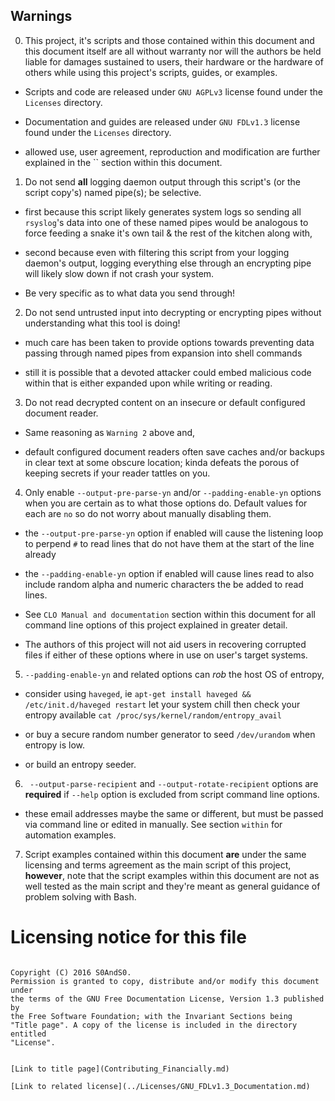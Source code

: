 ## Warnings

0. This project, it's scripts and those contained within this document and this document itself are all without warranty nor will the authors be held liable for damages sustained to users, their hardware or the hardware of others while using this project's scripts, guides, or examples.

 - Scripts and code are released under `GNU AGPLv3` license found under the `Licenses` directory.

 - Documentation and guides are released under `GNU FDLv1.3` license found under the `Licenses` directory.

 - allowed use, user agreement, reproduction and modification are further explained in the `` section within this document.

1. Do not send **all** logging daemon output through this script's (or the script copy's) named pipe(s); be selective.

 - first because this script likely generates system logs so sending all `rsyslog`'s data into one of these named pipes would be analogous to force feeding a snake it's own tail & the rest of the kitchen along with,

 - second because even with filtering this script from your logging daemon's output, logging everything else through an encrypting pipe will likely slow down if not crash your system.

 - Be very specific as to what data you send through!

2. Do not send untrusted input into decrypting or encrypting pipes without understanding what this tool is doing!

 -  much care has been taken to provide options towards preventing data passing through named pipes from expansion into shell commands

 - still it is possible that a devoted attacker could embed malicious code within that is either expanded upon while writing or reading.

3. Do not read decrypted content on an insecure or default configured document reader.

 - Same reasoning as `Warning 2` above and,

 - default configured document readers often save caches and/or backups in clear text at some obscure location; kinda defeats the porous of keeping secrets if your reader tattles on you.

4. Only enable `--output-pre-parse-yn` and/or `--padding-enable-yn` options when you are certain as to what those options do. Default values for each are `no` so do not worry about manually disabling them.

 - the `--output-pre-parse-yn` option if enabled will cause the listening loop to perpend `#` to read lines that do not have them at the start of the line already

 - the `--padding-enable-yn` option if enabled will cause lines read to also include random alpha and numeric characters the be added to read lines.

 - See `CLO Manual and documentation` section within this document for all command line options of this project explained in greater detail.

 - The authors of this project will not aid users in recovering corrupted files if either of these options where in use on user's target systems.

5. `--padding-enable-yn` and related options can *rob* the host OS of entropy,

 - consider using `haveged`, ie `apt-get install haveged && /etc/init.d/haveged restart` let your system chill then check your entropy available `cat /proc/sys/kernel/random/entropy_avail`

 - or buy a secure random number generator to seed `/dev/urandom` when entropy is low.

 - or build an entropy seeder.

6. ` --output-parse-recipient` and `--output-rotate-recipient` options are **required** if `--help` option is excluded from script command line options.

 - these email addresses maybe the same or different, but must be passed via command line or edited in manually. See section `` within `` for automation examples.

7. Script examples contained within this document **are** under the same licensing and terms agreement as the main script of this project, **however**, note that the script examples within this document are not as well tested as the main script and they're meant as general guidance of problem solving with Bash.

# Licensing notice for this file

 > ```
    Copyright (C) 2016 S0AndS0.
    Permission is granted to copy, distribute and/or modify this document under
    the terms of the GNU Free Documentation License, Version 1.3 published by
    the Free Software Foundation; with the Invariant Sections being
    "Title page". A copy of the license is included in the directory entitled
    "License".
```

[Link to title page](Contributing_Financially.md)

[Link to related license](../Licenses/GNU_FDLv1.3_Documentation.md)

